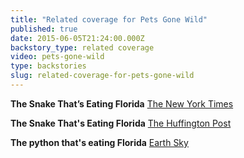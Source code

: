 ```yaml
---
title: "Related coverage for Pets Gone Wild"
published: true
date: 2015-06-05T21:24:00.000Z
backstory_type: related coverage
video: pets-gone-wild
type: backstories
slug: related-coverage-for-pets-gone-wild
---
```


**The Snake That’s Eating Florida**
[The New York Times](http://www.nytimes.com/2015/04/06/us/the-burmese-python-snake-thats-eating-florida.html)

**The Snake That's Eating Florida**
[The Huffington Post](http://www.huffingtonpost.com/2015/04/06/the-snake-thats-eating-fl_n_7010062.html?utm_hp_ref=green&ir=Green)

**The python that's eating Florida**
[Earth Sky](http://earthsky.org/earth/the-python-thats-eating-florida)


